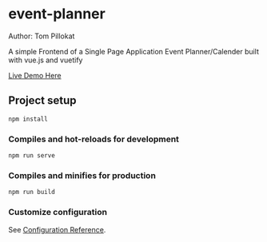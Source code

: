# event-planner
Author: Tom Pillokat

A simple Frontend of a Single Page Application Event Planner/Calender built with vue.js and vuetify

[Live Demo Here](https://event-planner-usd-task.herokuapp.com/)

## Project setup
```
npm install
```

### Compiles and hot-reloads for development
```
npm run serve
```

### Compiles and minifies for production
```
npm run build
```

### Customize configuration
See [Configuration Reference](https://cli.vuejs.org/config/).
